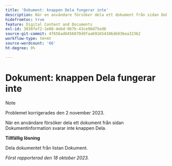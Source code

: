 ```yaml
---
title: 'Dokument: knappen Dela fungerar inte'
description: När en användare försöker dela ett dokument från sidan Dokumentinformation svarar inte knappen Dela.
hidefromtoc: true
feature: Digital Content and Documents
exl-id: 3838fef2-1e08-4ebd-9b7b-43ce96d75ed6
source-git-commit: 4f656ad6456070d9faa691654386db936ea32362
workflow-type: tm+mt
source-wordcount: '66'
ht-degree: 0%

---
```


# Dokument: knappen Dela fungerar inte

>[!NOTE]
>
>Problemet korrigerades den 2 november 2023.

När en användare försöker dela ett dokument från sidan Dokumentinformation svarar inte knappen Dela.

**Tillfällig lösning**

Dela dokumentet från listan Dokument.

_Först rapporterad den 18 oktober 2023._
